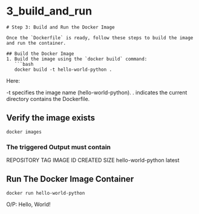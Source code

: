 # 3_build_and_run

```
# Step 3: Build and Run the Docker Image

Once the `Dockerfile` is ready, follow these steps to build the image and run the container.

## Build the Docker Image
1. Build the image using the `docker build` command:
   ```bash
   docker build -t hello-world-python .

```

Here:

-t specifies the image name (hello-world-python).
. indicates the current directory contains the Dockerfile.

## Verify the image exists

```
docker images

```

### The  triggered Output must contain
REPOSITORY           TAG       IMAGE ID       CREATED       SIZE
hello-world-python   latest    <image-id>     <timestamp>   <size>



## Run The Docker Image Container

```
docker run hello-world-python

```

O/P: Hello, World!